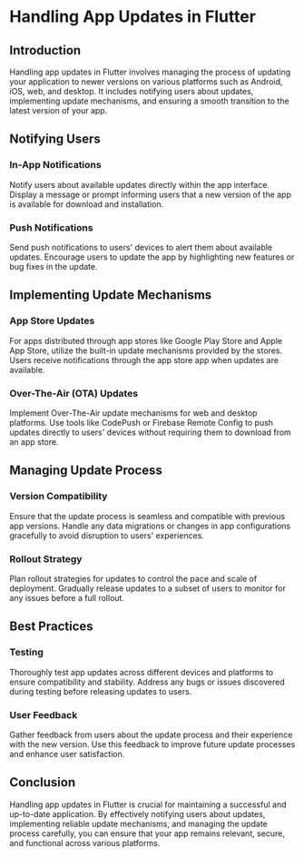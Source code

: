 # Handling App Updates in Flutter

## Introduction

Handling app updates in Flutter involves managing the process of updating your application to newer versions on various platforms such as Android, iOS, web, and desktop. It includes notifying users about updates, implementing update mechanisms, and ensuring a smooth transition to the latest version of your app.

## Notifying Users

### In-App Notifications

Notify users about available updates directly within the app interface. Display a message or prompt informing users that a new version of the app is available for download and installation.

### Push Notifications

Send push notifications to users' devices to alert them about available updates. Encourage users to update the app by highlighting new features or bug fixes in the update.

## Implementing Update Mechanisms

### App Store Updates

For apps distributed through app stores like Google Play Store and Apple App Store, utilize the built-in update mechanisms provided by the stores. Users receive notifications through the app store app when updates are available.

### Over-The-Air (OTA) Updates

Implement Over-The-Air update mechanisms for web and desktop platforms. Use tools like CodePush or Firebase Remote Config to push updates directly to users' devices without requiring them to download from an app store.

## Managing Update Process

### Version Compatibility

Ensure that the update process is seamless and compatible with previous app versions. Handle any data migrations or changes in app configurations gracefully to avoid disruption to users' experiences.

### Rollout Strategy

Plan rollout strategies for updates to control the pace and scale of deployment. Gradually release updates to a subset of users to monitor for any issues before a full rollout.

## Best Practices

### Testing

Thoroughly test app updates across different devices and platforms to ensure compatibility and stability. Address any bugs or issues discovered during testing before releasing updates to users.

### User Feedback

Gather feedback from users about the update process and their experience with the new version. Use this feedback to improve future update processes and enhance user satisfaction.

## Conclusion

Handling app updates in Flutter is crucial for maintaining a successful and up-to-date application. By effectively notifying users about updates, implementing reliable update mechanisms, and managing the update process carefully, you can ensure that your app remains relevant, secure, and functional across various platforms.
